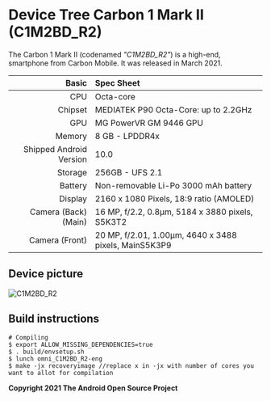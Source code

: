 Device Tree Carbon 1 Mark II (C1M2BD_R2)
==========================================

The Carbon 1 Mark II (codenamed _"C1M2BD_R2"_) is a high-end, smartphone from Carbon Mobile.
It was released in March 2021.

| Basic                   | Spec Sheet                                                                                                                     |
| -----------------------:|:------------------------------------------------------------------------------------------------------------------------------ |
| CPU                     | Octa-core                                                                                                                      |
| Chipset                 | MEDIATEK P90​​ Octa-Core: up to 2.2GHz                                                                                           |
| GPU                     | MG PowerVR GM 9446 GPU                                                                                                         |
| Memory                  | 8 GB​ - LPDDR4x                                                                                                                 |
| Shipped Android Version | 10.0                                                                                                                           |
| Storage                 | 256GB​ - UFS 2.1                                                                                                                |
| Battery                 | Non-removable Li-Po 3000 mAh battery                                                                                           |
| Display                 | 2160 x 1080 Pixels, 18:9 ratio (AMOLED) | Corning® Gorilla® Glass Victus @ 0.4 mm                                            |
| Camera (Back)(Main)     | 16 MP, f/2.2, 0.8µm, 5184 x 3880 pixels, S5K3T2                                                                              |
| Camera (Front)          | 20 MP, f/2.01, 1.00µm, 4640 x 3488 pixels, Main​S5K3P9                                                                        |

## Device picture
![C1M2BD_R2](https://www.carbonmobile.com/2021/images/carbon-page/technical/techin-image.png)

## Build instructions

```
# Compiling
$ export ALLOW_MISSING_DEPENDENCIES=true
$ . build/envsetup.sh
$ lunch omni_C1M2BD_R2-eng
$ make -jx recoveryimage //replace x in -jx with number of cores you want to allot for compilation

```

**Copyright 2021 The Android Open Source Project**

